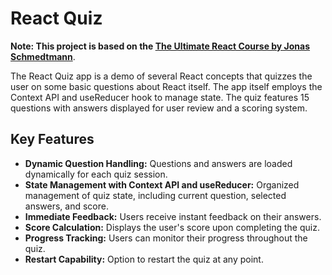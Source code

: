 # React Quiz

**Note: This project is based on the [The Ultimate React Course by Jonas Schmedtmann](https://www.udemy.com/course/the-ultimate-react-course/)**.

The React Quiz app is a demo of several React concepts that quizzes the user on some basic questions about React itself. The app itself employs the Context API and useReducer hook to manage state. The quiz features 15 questions with answers displayed for user review and a scoring system.

## Key Features

- **Dynamic Question Handling:** Questions and answers are loaded dynamically for each quiz session.
- **State Management with Context API and useReducer:** Organized management of quiz state, including current question, selected answers, and score.
- **Immediate Feedback:** Users receive instant feedback on their answers.
- **Score Calculation:** Displays the user's score upon completing the quiz.
- **Progress Tracking:** Users can monitor their progress throughout the quiz.
- **Restart Capability:** Option to restart the quiz at any point.
